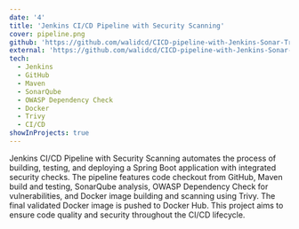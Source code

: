 ```yaml
---
date: '4'
title: 'Jenkins CI/CD Pipeline with Security Scanning'
cover: pipeline.png
github: 'https://github.com/walidcd/CICD-pipeline-with-Jenkins-Sonar-Trivy'
external: 'https://github.com/walidcd/CICD-pipeline-with-Jenkins-Sonar-Trivy'
tech:
  - Jenkins
  - GitHub
  - Maven
  - SonarQube
  - OWASP Dependency Check
  - Docker
  - Trivy
  - CI/CD
showInProjects: true
---
```


Jenkins CI/CD Pipeline with Security Scanning automates the process of building, testing, and deploying a Spring Boot application with integrated security checks. The pipeline features code checkout from GitHub, Maven build and testing, SonarQube analysis, OWASP Dependency Check for vulnerabilities, and Docker image building and scanning using Trivy. The final validated Docker image is pushed to Docker Hub. This project aims to ensure code quality and security throughout the CI/CD lifecycle.
